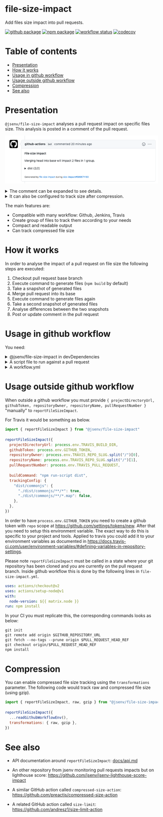 # file-size-impact

Add files size impact into pull requests.

[![github package](https://img.shields.io/github/package-json/v/jsenv/jsenv-file-size-impact.svg?label=package&logo=github)](https://github.com/jsenv/jsenv-file-size-impact/packages)
[![npm package](https://img.shields.io/npm/v/@jsenv/file-size-impact.svg?logo=npm&label=package)](https://www.npmjs.com/package/@jsenv/file-size-impact)
[![workflow status](https://github.com/jsenv/jsenv-file-size-impact/workflows/ci/badge.svg)](https://github.com/jsenv/jsenv-file-size-impact/actions?workflow=ci)
[![codecov](https://codecov.io/gh/jsenv/jsenv-file-size-impact/branch/master/graph/badge.svg)](https://codecov.io/gh/jsenv/jsenv-file-size-impact)

# Table of contents

- [Presentation](#Presentation)
- [How it works](#How-it-works)
- [Usage in github workflow](#Usage-in-github-workflow)
- [Usage outside github workflow](#Usage-outside-github-workflow)
- [Compression](#Compression)
- [See also](#See-also)

# Presentation

`@jsenv/file-size-impact` analyses a pull request impact on specific files size. This analysis is posted in a comment of the pull request.

![screenshot of pull request comment](./docs/comment-collapsed.png)

<details>
  <summary>The comment can be expanded to see details.</summary>

![screenshot of pull request comment expanded](./docs/comment-expanded.png)

</details>

<details>
  <summary>It can also be configured to track size after compression.</summary>

![screenshot of pull request comment with compression](./docs/comment-compression.png)

</details>

The main features are:

- Compatible with many workflow: Github, Jenkins, Travis
- Create group of files to track them according to your needs
- Compact and readable output
- Can track compressed file size

# How it works

In order to analyse the impact of a pull request on file size the following steps are executed:

1. Checkout pull request base branch
2. Execute command to generate files (`npm build` by default)
3. Take a snapshot of generated files
4. Merge pull request into its base
5. Execute command to generate files again
6. Take a second snapshot of generated files
7. Analyse differences between the two snapshots
8. Post or update comment in the pull request

# Usage in github workflow

You need:

<details>
  <summary>@jsenv/file-size-impact in devDependencies</summary>

```console
npm install --save-dev @jsenv/file-size-impact
```

</details>

<details>
  <summary>A script file to run against a pull request</summary>

`.github/workflows/report-size-impact.js`

```js
import { reportFileSizeImpact, readGithubWorkflowEnv } from "@jsenv/file-size-impact"

reportFileSizeImpact({
  ...readGithubWorkflowEnv(),
  buildCommand: "npm run dist",
  trackingConfig: {
    "dist/commonjs": {
      "./dist/commonjs/**/*": true,
      "./dist/commonjs/**/*.map": false,
    },
  },
})
```

</details>

<details>
  <summary>A workflow.yml</summary>

`.github/workflows/size-impact.yml`

```yml
name: size-impact

on: pull_request_target

jobs:
  size-impact:
    strategy:
      matrix:
        os: [ubuntu-latest]
        node: [14.5.0]
    runs-on: ${{ matrix.os }}
    name: report size impact
    steps:
      - name: Setup git
        uses: actions/checkout@v2
      - name: Setup node ${{ matrix.node }}
        uses: actions/setup-node@v1
        with:
          node-version: ${{ matrix.node }}
      - name: npm install
        run: npm install
      - name: Report size impact
        run: node ./.github/workflows/report-size-impact.js
        env:
          GITHUB_TOKEN: ${{ secrets.GITHUB_TOKEN }}
```

</details>

# Usage outside github workflow

When outside a github workflow you must provide `{ projectDirectoryUrl, githubToken, repositoryOwner, repositoryName, pullRequestNumber }` "manually" to `reportFileSizeImpact`.

For Travis it would be something as below.

```js
import { reportFileSizeImpact } from "@jsenv/file-size-impact"

reportFileSizeImpact({
  projectDirectoryUrl: process.env.TRAVIS_BUILD_DIR,
  githubToken: process.env.GITHUB_TOKEN,
  repositoryOwner: process.env.TRAVIS_REPO_SLUG.split("/")[0],
  repositoryName: process.env.TRAVIS_REPO_SLUG.split("/")[1],
  pullRequestNumber: process.env.TRAVIS_PULL_REQUEST,

  buildCommand: "npm run-script dist",
  trackingConfig: {
    "dist/commonjs": {
      "./dist/commonjs/**/*": true,
      "./dist/commonjs/**/*.map": false,
    },
  },
})
```

In order to have `process.env.GITHUB_TOKEN` you need to create a github token with `repo` scope at https://github.com/settings/tokens/new. After that you need to setup this environment variable. The exact way to do this is specific to your project and tools. Applied to travis you could add it to your environment variables as documented in https://docs.travis-ci.com/user/environment-variables/#defining-variables-in-repository-settings.

Please note `reportFileSizeImpact` must be called in a state where your git repository has been cloned and you are currently on the pull request branch. Inside github workflow this is done by the following lines in `file-size-impact.yml`.

```yml
uses: actions/checkout@v2
uses: actions/setup-node@v1
with:
  node-version: ${{ matrix.node }}
run: npm install
```

In your CI you must replicate this, the corresponding commands looks as below:

```console
git init
git remote add origin $GITHUB_REPOSITORY_URL
git fetch --no-tags --prune origin $PULL_REQUEST_HEAD_REF
git checkout origin/$PULL_REQUEST_HEAD_REF
npm install
```

# Compression

You can enable compressed file size tracking using the `transformations` parameter.
The following code would track raw and compressed file size (using gzip).

```js
import { reportFileSizeImpact, raw, gzip } from "@jsenv/file-size-impact"

reportFileSizeImpact({
  ...readGithubWorkflowEnv(),
  transformations: { raw, gzip },
})
```

# See also

- API documentation around `reportFileSizeImpact`: [docs/api.md](./docs/api.md)

- An other repository from jsenv monitoring pull requests impacts but on lighthouse score: https://github.com/jsenv/jsenv-lighthouse-score-impact

- A similar GitHub action called `compressed-size-action`: https://github.com/preactjs/compressed-size-action

- A related GitHub action called `size-limit`: https://github.com/andresz1/size-limit-action
